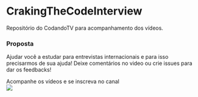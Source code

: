 # CrakingTheCodeInterview
Repositório do CodandoTV para acompanhamento dos vídeos.


### Proposta
Ajudar você a estudar para entrevistas internacionais e para isso precisarmos de sua ajuda!
Deixe comentários no video ou crie issues para dar os feedbacks!


Acompanhe os vídeos e se inscreva no canal\
<a href="https://www.youtube.com/c/CodandoTV"><img src="https://img.shields.io/badge/YouTube-FF0000?style=for-the-badge&logo=youtube&logoColor=white"/></a>




